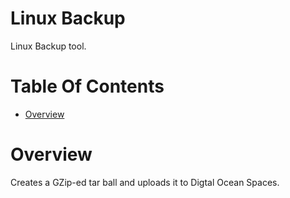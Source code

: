 # Linux Backup
Linux Backup tool.

# Table Of Contents
- [Overview](#overview)

# Overview
Creates a GZip-ed tar ball and uploads it to Digtal Ocean Spaces.
